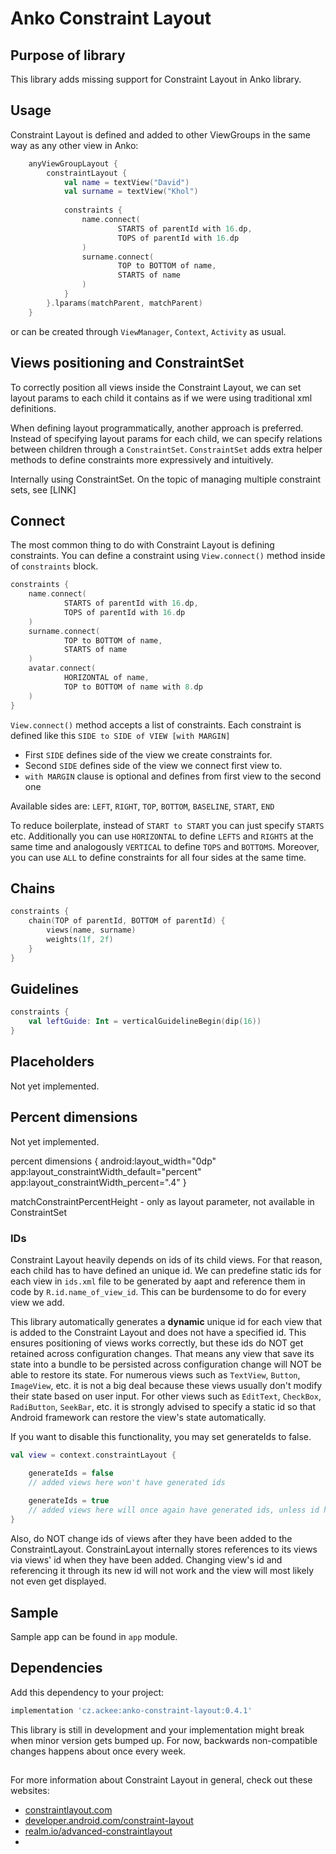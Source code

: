 # Anko Constraint Layout
## Purpose of library

This library adds missing support for Constraint Layout in Anko library.

## Usage

Constraint Layout is defined and added to other ViewGroups in the same way as any other view in Anko:
```kotlin
    anyViewGroupLayout {
        constraintLayout {
            val name = textView("David")
            val surname = textView("Khol")
        
            constraints {
                name.connect(
                        STARTS of parentId with 16.dp,
                        TOPS of parentId with 16.dp
                )
                surname.connect(
                        TOP to BOTTOM of name,
                        STARTS of name
                )
            }
        }.lparams(matchParent, matchParent)
    }
```
or can be created through `ViewManager`, `Context`, `Activity` as usual.

## Views positioning and ConstraintSet

To correctly position all views inside the Constraint Layout, we can set layout params to each child
it contains as if we were using traditional xml definitions.

When defining layout programmatically, another approach is preferred. Instead of specifying layout
params for each child, we can specify relations between children through a `ConstraintSet`.
`ConstraintSet` adds extra helper methods to define constraints more expressively and intuitively.


Internally using ConstraintSet. On the topic of managing multiple constraint sets, see [LINK]
 
## Connect

The most common thing to do with Constraint Layout is defining constraints. You can define a constraint
using `View.connect()` method inside of `constraints` block.

```kotlin
constraints {
    name.connect(
            STARTS of parentId with 16.dp,
            TOPS of parentId with 16.dp
    )
    surname.connect(
            TOP to BOTTOM of name,
            STARTS of name
    )
    avatar.connect(
            HORIZONTAL of name,
            TOP to BOTTOM of name with 8.dp
    )
}
```

`View.connect()` method accepts a list of constraints. Each constraint is defined like this
```SIDE to SIDE of VIEW [with MARGIN]``` 
* First `SIDE` defines side of the view we create constraints for. 
* Second `SIDE` defines side of the view we connect first view to. 
* `with MARGIN` clause is optional and defines from first view to the second one

Available sides are: `LEFT`, `RIGHT`, `TOP`, `BOTTOM`, `BASELINE`, `START`, `END`
 
To reduce boilerplate, instead of `START to START` you can just specify `STARTS` etc.
Additionally you can use `HORIZONTAL` to define `LEFTS` and `RIGHTS` at the same time and 
analogously `VERTICAL` to define `TOPS` and `BOTTOMS`.
Moreover, you can use `ALL` to define constraints for all four sides at the same time. 

## Chains
```kotlin
constraints {
    chain(TOP of parentId, BOTTOM of parentId) {
        views(name, surname)
        weights(1f, 2f)
    }
}
```

## Guidelines
```kotlin
constraints {
    val leftGuide: Int = verticalGuidelineBegin(dip(16))
}
```

## Placeholders
Not yet implemented.

## Percent dimensions
Not yet implemented.

percent dimensions {
    android:layout_width="0dp"
    app:layout_constraintWidth_default="percent"
    app:layout_constraintWidth_percent=".4"
}

matchConstraintPercentHeight - only as layout parameter, not available in ConstraintSet


### IDs

Constraint Layout heavily depends on ids of its child views. 
For that reason, each child has to have defined an unique id.
We can predefine static ids for each view in `ids.xml` file to be generated by aapt and reference
them in code by `R.id.name_of_view_id`. This can be burdensome to do for every view we add.

This library automatically generates a **dynamic** unique id for each view that is added to the 
Constraint Layout and does not have a specified id.
This ensures positioning of views works correctly, but these ids do NOT get retained across 
configuration changes. That means any view that save its state into a bundle to be persisted across
configuration change will NOT be able to restore its state.
For numerous views such as `TextView`, `Button`, `ImageView`, etc. it is not a big deal because these
views usually don't modify their state based on user input. For other views such as `EditText`, 
`CheckBox`, `RadiButton`, `SeekBar`, etc. it is strongly advised to specify a static id so that
Android framework can restore the view's state automatically.

If you want to disable this functionality, you may set generateIds to false.
```kotlin
val view = context.constraintLayout {

    generateIds = false
    // added views here won't have generated ids
                 
    generateIds = true
    // added views here will once again have generated ids, unless id has been assigned during their creation
}
```

Also, do NOT change ids of views after they have been added to the ConstraintLayout. ConstrainLayout
internally stores references to its views via views' id when they have been added. Changing view's id
and referencing it through its new id will not work and the view will most likely not even get displayed.

## Sample

Sample app can be found in `app` module.

## Dependencies

Add this dependency to your project:
```groovy
implementation 'cz.ackee:anko-constraint-layout:0.4.1'
```

This library is still in development and your implementation might break when minor version gets bumped up. For now, backwards non-compatible changes happens about once every week. 

##
For more information about Constraint Layout in general, check out these websites:
 * [constraintlayout.com](https://constraintlayout.com/)
 * [developer.android.com/constraint-layout](https://developer.android.com/training/constraint-layout/index.html)
 * [realm.io/advanced-constraintlayout](https://academy.realm.io/posts/360-andev-2017-nicolas-roard-advanced-constraintlayout/)
 *
